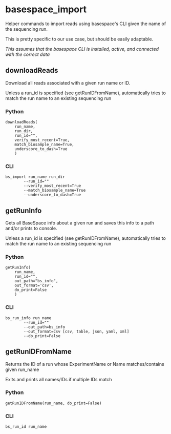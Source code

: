 # basespace_import
Helper commands to import reads using basespace's CLI given the name of the sequencing run.

This is pretty specific to our use case, but should be easily adaptable.



*This assumes that the basespace CLI is installed, active, and connected with the correct data*



## downloadReads

Download all reads associated with a given run name or ID. 

Unless a run_id is specified (see getRunIDFromName), automatically tries to match the run name to an existing sequencing run

### Python

```
downloadReads(
	run_name, 
	run_dir, 
	run_id="", 
	verify_most_recent=True, 
	match_biosample_name=True, 
	underscore_to_dash=True
	)
```

### CLI

```
bs_import run_name run_dir
		--run_id=""
		--verify_most_recent=True
		--match_biosample_name=True
		--underscore_to_dash=True
```



## getRunInfo

Gets all BaseSpace info about a given run and saves this info to a path and/or prints to console.

Unless a run_id is specified (see getRunIDFromName), automatically tries to match the run name to an existing sequencing run

### Python

```
getRunInfo(
	run_name, 
	run_id="", 
	out_path="bs_info", 
	out_format='csv', 
	do_print=False
	)
```

### CLI

```
bs_run_info run_name 
		--run_id=""
		--out_path=bs_info
		--out_format=csv [csv, table, json, yaml, xml]
		--do_print=False
```



## getRunIDFromName

Returns the ID of a run whose ExperimentName or Name matches/contains given run_name

Exits and prints all names/IDs if multiple IDs match

### Python

```
getRunIDFromName(run_name, do_print=False)
```

### CLI

```
bs_run_id run_name
```

